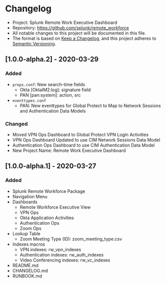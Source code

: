 # Changelog

* Project: Splunk Remote Work Executive Dashboard
* Repository: https://github.com/splunk/remote_workforce
* All notable changes to this project will be documented in this file.
* The format is based on [Keep a Changelog](https://keepachangelog.com/en/1.0.0/),
and this project adheres to [Semantic Versioning](https://semver.org/spec/v2.0.0.html).

## [1.0.0-alpha.2] - 2020-03-29

### Added
- `props.conf`: New search-time fields
    - Okta [OktaIM2:log]: signature field
    - PAN [pan:system]: action, src
- `eventtypes.conf` 
	- PAN: New eventtypes for Global Protect to Map to Network Sessions and Authentication Data Models

### Changed
- Moved VPN Ops Dashboard to Global Protect VPN Login Activities
- VPN Ops Dashboard Updated to use CIM Network Sessions Data Model
- Authentication Ops Dashboard to use CIM Authentication Data Model
- New Project Name: Remote Work Executive Dashboard

## [1.0.0-alpha.1] - 2020-03-27

### Added

- Splunk Remote Workforce Package
- Navigation Menu
- Dashboards
    - Remote Workforce Executive View
    - VPN Ops
    - Okta Application Activities
    - Authentication Ops
    - Zoom Ops
- Lookup Table
    - Zoom Meeting Type (ID): zoom_meeting_type.csv
- Indexes macros
    - VPN indexes: rw_vpn_indexes
    - Authentication indexes: rw_auth_indexes
    - Video Conferencing indexes: rw_vc_indexes
- README.md
- CHANGELOG.md
- RUNBOOK.md
